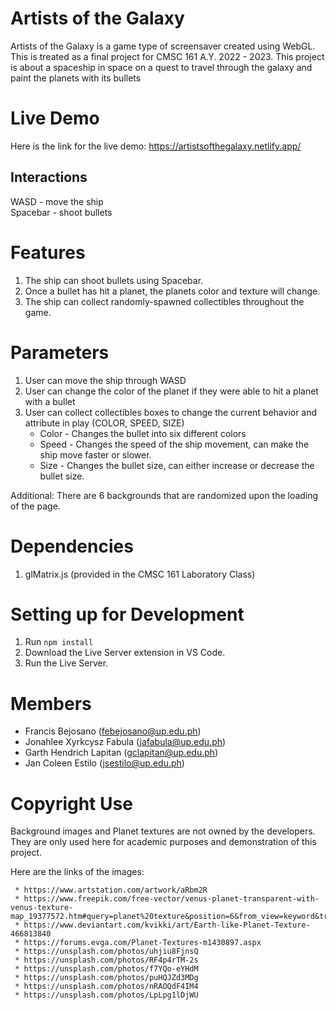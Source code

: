# Artists of the Galaxy

Artists of the Galaxy is a game type of screensaver created using WebGL. This is treated as a final project for CMSC 161 A.Y. 2022 - 2023. This project is about a spaceship in space on a quest to travel through the galaxy and paint the planets with its bullets

# Live Demo

Here is the link for the live demo: https://artistsofthegalaxy.netlify.app/

## Interactions

WASD - move the ship  
Spacebar - shoot bullets

# Features

1. The ship can shoot bullets using Spacebar.
2. Once a bullet has hit a planet, the planets color and texture will change.
3. The ship can collect randomly-spawned collectibles throughout the game.

# Parameters

1. User can move the ship through WASD
2. User can change the color of the planet if they were able to hit a planet with a bullet
3. User can collect collectibles boxes to change the current behavior and attribute in play (COLOR, SPEED, SIZE)
   - Color - Changes the bullet into six different colors
   - Speed - Changes the speed of the ship movement, can make the ship move faster or slower.
   - Size - Changes the bullet size, can either increase or decrease the bullet size.

Additional: There are 6 backgrounds that are randomized upon the loading of the page.

# Dependencies

1. glMatrix.js (provided in the CMSC 161 Laboratory Class)

# Setting up for Development

1. Run `npm install`
2. Download the Live Server extension in VS Code.
3. Run the Live Server.

# Members

- Francis Bejosano (febejosano@up.edu.ph)
- Jonahlee Xyrkcysz Fabula (jafabula@up.edu.ph)
- Garth Hendrich Lapitan (gclapitan@up.edu.ph)
- Jan Coleen Estilo (jsestilo@up.edu.ph)

# Copyright Use

Background images and Planet textures are not owned by the developers. They are only used here for academic purposes and demonstration of this project.

Here are the links of the images:

     * https://www.artstation.com/artwork/aRbm2R
     * https://www.freepik.com/free-vector/venus-planet-transparent-with-venus-texture-map_19377572.htm#query=planet%20texture&position=6&from_view=keyword&track=ais
     * https://www.deviantart.com/kvikki/art/Earth-like-Planet-Texture-466813840
     * https://forums.evga.com/Planet-Textures-m1430897.aspx
     * https://unsplash.com/photos/uhjiu8FjnsQ
     * https://unsplash.com/photos/RF4p4rTM-2s
     * https://unsplash.com/photos/f7YQo-eYHdM
     * https://unsplash.com/photos/puHQJZd3MDg
     * https://unsplash.com/photos/nRAOQdF4IM4
     * https://unsplash.com/photos/LpLpg1lDjWU
